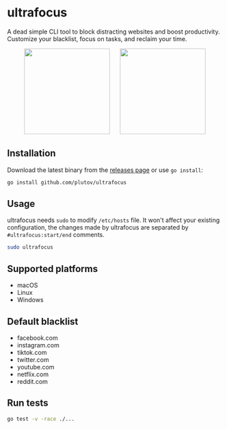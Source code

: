 # ultrafocus

A dead simple CLI tool to block distracting websites and boost productivity. Customize your blacklist, focus on tasks, and reclaim your time.

<p align="center" width="100%">
    <img src="https://github.com/plutov/ultrafocus/blob/main/screenshots/domains.png" hspace="10" height="200px">
    <img src="https://github.com/plutov/ultrafocus/blob/main/screenshots/status.png" hspace="10" height="200px">
</p>

## Installation

Download the latest binary from the [releases page](https://github.com/plutov/ultrafocus/releases) or use `go install`:

```bash
go install github.com/plutov/ultrafocus
```

## Usage

ultrafocus needs `sudo` to modify `/etc/hosts` file. It won't affect your existing configuration, the changes made by ultrafocus are separated by `#ultrafocus:start/end` comments.

```bash
sudo ultrafocus
```

## Supported platforms

- macOS
- Linux
- Windows

## Default blacklist

- facebook.com
- instagram.com
- tiktok.com
- twitter.com
- youtube.com
- netflix.com
- reddit.com

## Run tests

```bash
go test -v -race ./...
```
